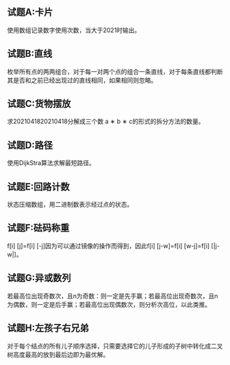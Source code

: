 ## 试题A:卡片

使用数组记录数字使用次数，当大于2021时输出。

## 试题B:直线

枚举所有点的两两组合，对于每一对两个点的组合一条直线，对于每条直线都判断其是否和之前已经出现过的直线相同，如果相同则忽略。

## 试题C:货物摆放

求2021041820210418分解成三个数 a ∗ b ∗ c的形式的拆分方法的数量。

## 试题D:路径

使用DijkStra算法求解最短路径。

## 试题E:回路计数

状态压缩数组，用二进制数表示经过点的状态。

## 试题F:砝码称重

f[i] [j]=f[i] [-j]因为可以通过镜像的操作而得到，因此f[i] [j-w]=f[i] [w-j]=f[i] [|j-w|]。

## 试题G:异或数列

若最高位出现奇数次，且n为奇数：则一定是先手赢；若最高位出现奇数次，且n为偶数，则一定是后手赢；若最高位出现偶数次，则分析次高位，以此类推。 

## 试题H:左孩子右兄弟

 对于每个结点的所有儿子顺序选择，只需要选择它的儿子形成的子树中转化成二叉树高度最高的放到最后边即为最优解。 
